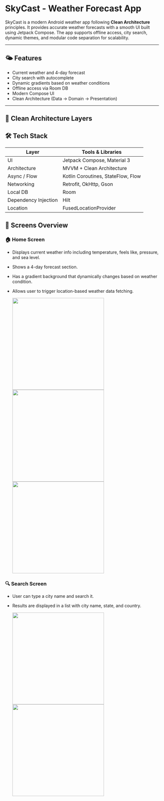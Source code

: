 # SkyCast - Weather Forecast App

SkyCast is a modern Android weather app following **Clean Architecture** principles. It provides accurate weather forecasts with a smooth UI built using Jetpack Compose. The app supports offline access, city search, dynamic themes, and modular code separation for scalability.

---

## 🌤 Features

- Current weather and 4-day forecast
- City search with autocomplete
- Dynamic gradients based on weather conditions
- Offline access via Room DB
- Modern Compose UI
- Clean Architecture (Data → Domain → Presentation)

---

## 🧱 Clean Architecture Layers

## 🛠 Tech Stack

| Layer         | Tools & Libraries                      |
|---------------|----------------------------------------|
| UI            | Jetpack Compose, Material 3            |
| Architecture  | MVVM + Clean Architecture              |
| Async / Flow  | Kotlin Coroutines, StateFlow, Flow     |
| Networking    | Retrofit, OkHttp, Gson                 |
| Local DB      | Room                                   |
| Dependency Injection | Hilt                            |
| Location      | FusedLocationProvider                  |


## 📱 Screens Overview

### 🏠 Home Screen
- Displays current weather info including temperature, feels like, pressure, and sea level.
- Shows a 4-day forecast section.
- Has a gradient background that dynamically changes based on weather condition.
- Allows user to trigger location-based weather data fetching.

  <img src="app/src/assets/home_screen1.png" width="300"/>  <img src="app/src/assets/home_screen2.png" width="300"/>  <img src="app/src/assets/home_screen3.png" width="300"/>

### 🔍 Search Screen
- User can type a city name and search it.
- Results are displayed in a list with city name, state, and country.

   <img src="app/src/assets/search_screen1.png" width="300"/>  <img src="app/src/assets/search_screen2.png" width="300"/>
